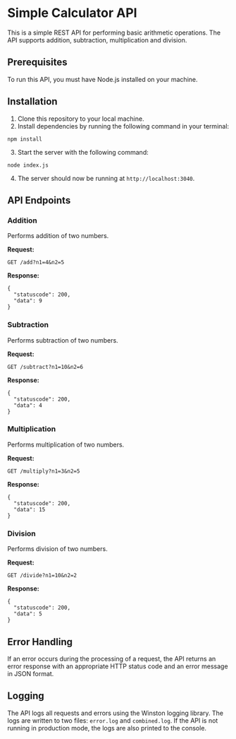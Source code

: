 # Simple Calculator API

This is a simple REST API for performing basic arithmetic operations. The API supports addition, subtraction, multiplication and division.

## Prerequisites

To run this API, you must have Node.js installed on your machine.

## Installation

1. Clone this repository to your local machine.
2. Install dependencies by running the following command in your terminal:

```
npm install

```

3. Start the server with the following command:

```
node index.js

```

4. The server should now be running at `http://localhost:3040`.

## API Endpoints

### Addition

Performs addition of two numbers.

**Request:**

```
GET /add?n1=4&n2=5

```

**Response:**

```
{
  "statuscode": 200,
  "data": 9
}

```

### Subtraction

Performs subtraction of two numbers.

**Request:**

```
GET /subtract?n1=10&n2=6

```

**Response:**

```
{
  "statuscode": 200,
  "data": 4
}

```

### Multiplication

Performs multiplication of two numbers.

**Request:**

```
GET /multiply?n1=3&n2=5

```

**Response:**

```
{
  "statuscode": 200,
  "data": 15
}

```

### Division

Performs division of two numbers.

**Request:**

```
GET /divide?n1=10&n2=2

```

**Response:**

```
{
  "statuscode": 200,
  "data": 5
}

```

## Error Handling

If an error occurs during the processing of a request, the API returns an error response with an appropriate HTTP status code and an error message in JSON format.

## Logging

The API logs all requests and errors using the Winston logging library. The logs are written to two files: `error.log` and `combined.log`. If the API is not running in production mode, the logs are also printed to the console.
